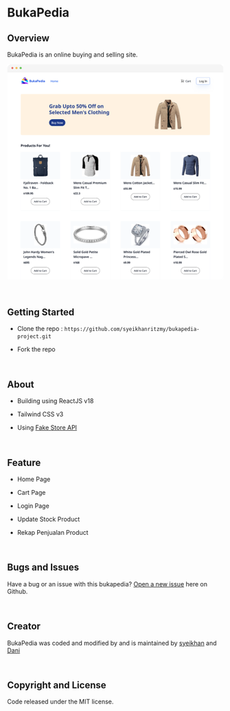 # BukaPedia

## Overview

BukaPedia is an online buying and selling site.

![BukaPedia](https://raw.githubusercontent.com/danisec/assets/main/images/bukapedia/bukapedia.png)

<br />

## Getting Started

- Clone the repo : `https://github.com/syeikhanritzmy/bukapedia-project.git`

- Fork the repo

<br />

## About

- Building using ReactJS v18

- Tailwind CSS v3

- Using [Fake Store API](https://fakestoreapi.com)

<br />

## Feature

- Home Page

- Cart Page

- Login Page

- Update Stock Product

- Rekap Penjualan Product

<br />

## Bugs and Issues

Have a bug or an issue with this bukapedia? [Open a new issue](https://github.com/syeikhanritzmy/bukapedia-project/issues/new) here on Github.

<br />

## Creator

BukaPedia was coded and modified by and is maintained by [syeikhan](https://github.com/syeikhanritzmy) and [Dani](https://github.com/danisec)

<br />

## Copyright and License

Code released under the MIT license.
